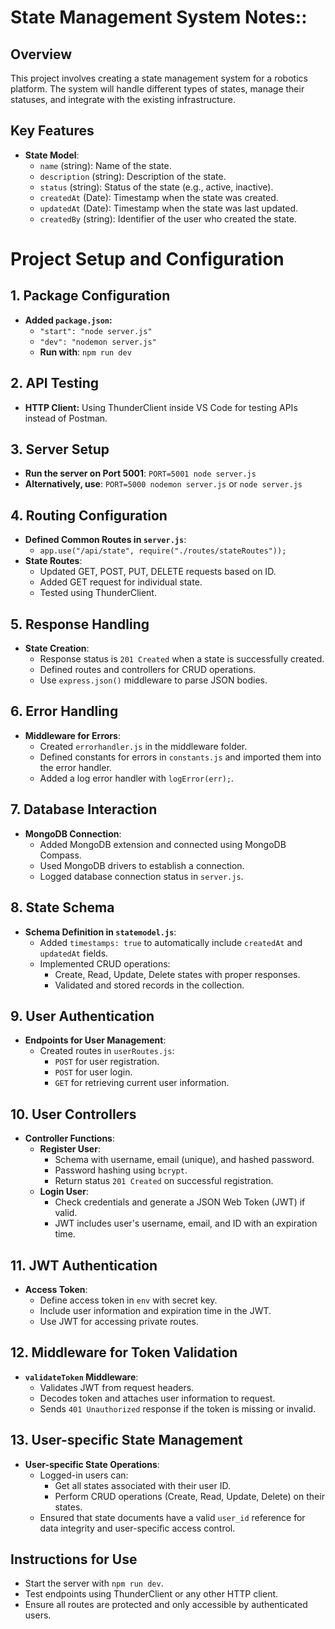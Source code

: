 # State Management System Notes::

## Overview
This project involves creating a state management system for a robotics platform. The system will handle different types of states, manage their statuses, and integrate with the existing infrastructure.

## Key Features

- **State Model**: 
  - `name` (string): Name of the state.
  - `description` (string): Description of the state.
  - `status` (string): Status of the state (e.g., active, inactive).
  - `createdAt` (Date): Timestamp when the state was created.
  - `updatedAt` (Date): Timestamp when the state was last updated.
  - `createdBy` (string): Identifier of the user who created the state.
  
# Project Setup and Configuration

## 1. Package Configuration
- **Added `package.json`:**
  - `"start": "node server.js"`
  - `"dev": "nodemon server.js"`
  - **Run with**: `npm run dev`

## 2. API Testing
- **HTTP Client:** Using ThunderClient inside VS Code for testing APIs instead of Postman.

## 3. Server Setup
- **Run the server on Port 5001**: `PORT=5001 node server.js`
- **Alternatively, use**: `PORT=5000 nodemon server.js` or `node server.js`

## 4. Routing Configuration
- **Defined Common Routes in `server.js`**:
  - `app.use("/api/state", require("./routes/stateRoutes"));`
- **State Routes**:
  - Updated GET, POST, PUT, DELETE requests based on ID.
  - Added GET request for individual state.
  - Tested using ThunderClient.

## 5. Response Handling
- **State Creation**:
  - Response status is `201 Created` when a state is successfully created.
  - Defined routes and controllers for CRUD operations.
  - Use `express.json()` middleware to parse JSON bodies.

## 6. Error Handling
- **Middleware for Errors**:
  - Created `errorhandler.js` in the middleware folder.
  - Defined constants for errors in `constants.js` and imported them into the error handler.
  - Added a log error handler with `logError(err);`.

## 7. Database Interaction
- **MongoDB Connection**:
  - Added MongoDB extension and connected using MongoDB Compass.
  - Used MongoDB drivers to establish a connection.
  - Logged database connection status in `server.js`.

## 8. State Schema
- **Schema Definition in `statemodel.js`**:
  - Added `timestamps: true` to automatically include `createdAt` and `updatedAt` fields.
  - Implemented CRUD operations:
    - Create, Read, Update, Delete states with proper responses.
    - Validated and stored records in the collection.

## 9. User Authentication
- **Endpoints for User Management**:
  - Created routes in `userRoutes.js`:
    - `POST` for user registration.
    - `POST` for user login.
    - `GET` for retrieving current user information.

## 10. User Controllers
- **Controller Functions**:
  - **Register User**:
    - Schema with username, email (unique), and hashed password.
    - Password hashing using `bcrypt`.
    - Return status `201 Created` on successful registration.
  - **Login User**:
    - Check credentials and generate a JSON Web Token (JWT) if valid.
    - JWT includes user's username, email, and ID with an expiration time.

## 11. JWT Authentication
- **Access Token**:
  - Define access token in `env` with secret key.
  - Include user information and expiration time in the JWT.
  - Use JWT for accessing private routes.

## 12. Middleware for Token Validation
- **`validateToken` Middleware**:
  - Validates JWT from request headers.
  - Decodes token and attaches user information to request.
  - Sends `401 Unauthorized` response if the token is missing or invalid.

## 13. User-specific State Management
- **User-specific State Operations**:
  - Logged-in users can:
    - Get all states associated with their user ID.
    - Perform CRUD operations (Create, Read, Update, Delete) on their states.
  - Ensured that state documents have a valid `user_id` reference for data integrity and user-specific access control.

## Instructions for Use

- Start the server with `npm run dev`.
- Test endpoints using ThunderClient or any other HTTP client.
- Ensure all routes are protected and only accessible by authenticated users.